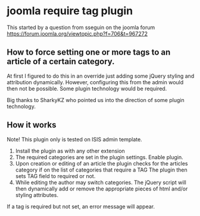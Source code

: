 # joomla require tag plugin

This started by a question from sseguin on the joomla forum
https://forum.joomla.org/viewtopic.php?f=706&t=967272

## How to force setting one or more tags to an article of a certain category.

At first I figured to do this in an override just adding some jQuery styling and attribution dynamically. 
However, configuring this from the admin would then not be possible. Some plugin technology would be required.

Big thanks to SharkyKZ who pointed us into the direction of some plugin technology.

## How it works

Note! This plugin only is tested on ISIS admin template.

1. Install the plugin as with any other extension
2. The required categories are set in the plugin settings. Enable plugin.
3. Upon creation or editing of an article the plugin checks for the articles category if on the list of categories that require a TAG
The plugin then sets TAG field to required or not.
4. While editing the author may switch categories. 
The jQuery script will then dynamically add or remove the appropriate pieces of html and/or styling attributes.

If a tag is required but not set, an error message will appear.
